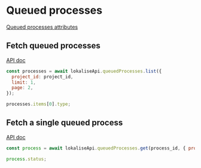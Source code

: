 # Queued processes

[Queued processes attributes](https://app.lokalise.com/api2docs/curl/#object-queued-processes)

## Fetch queued processes

[API doc](https://app.lokalise.com/api2docs/curl/#transition-list-all-processes-get)

```js
const processes = await lokaliseApi.queuedProcesses.list({
  project_id: project_id,
  limit: 1,
  page: 2,
});

processes.items[0].type;
```

## Fetch a single queued process

[API doc](https://app.lokalise.com/api2docs/curl/#transition-retrieve-a-process-get)

```js
const process = await lokaliseApi.queuedProcesses.get(process_id, { project_id: project_id });

process.status;
```
